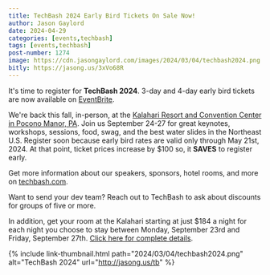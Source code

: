 ```yaml
---
title: TechBash 2024 Early Bird Tickets On Sale Now!
author: Jason Gaylord
date: 2024-04-29
categories: [events,techbash]
tags: [events,techbash]
post-number: 1274
image: https://cdn.jasongaylord.com/images/2024/03/04/techbash2024.png
bitly: https://jasong.us/3xVo68R
---
```


It's time to register for **TechBash 2024**. 3-day and 4-day early bird tickets are now available on [EventBrite](https://jasong.us/3QoMndL).

We're back this fall, in-person, at the [Kalahari Resort and Convention Center in Pocono Manor, PA](https://jasong.us/3xuwLLA). Join us September 24-27 for great keynotes, workshops, sessions, food, swag, and the best water slides in the Northeast U.S. Register soon because early bird rates are valid only through May 21st, 2024. At that point, ticket prices increase by $100 so, it **SAVES** to register early.

Get more information about our speakers, sponsors, hotel rooms, and more on [techbash.com](https://jasong.us/tb).

Want to send your dev team? Reach out to TechBash to ask about discounts for groups of five or more.

In addition, get your room at the Kalahari starting at just $184 a night for each night you choose to stay between Monday, September 23rd and Friday, September 27th. [Click here for complete details](https://jasong.us/hotelreg).

{% include link-thumbnail.html path="2024/03/04/techbash2024.png" alt="TechBash 2024" url="http://jasong.us/tb" %}